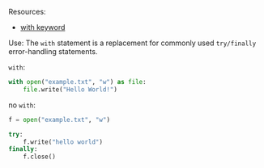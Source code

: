 Resources:
- [with keyword](https://builtin.com/software-engineering-perspectives/what-is-with-statement-python)

Use: The `with` statement is a replacement for commonly used `try/finally` error-handling statements.

`with`:
``` python
with open("example.txt", "w") as file:
    file.write("Hello World!")
```
no `with`:
``` python
f = open("example.txt", "w")

try:
    f.write("hello world")
finally:
    f.close()
```

